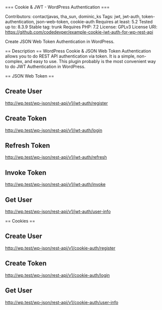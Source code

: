 === Cookie & JWT - WordPress Authentication ===

Contributors: contactjavas, tha_sun, dominic_ks
Tags: jwt, jwt-auth, token-authentication, json-web-token, cookie-auth
Requires at least: 5.2
Tested up to: 8.3.9
Stable tag: trunk
Requires PHP: 7.2
License: GPLv3
License URI: https://github.com/codedevper/example-cookie-jwt-auth-for-wp-rest-api

Create JSON Web Token Authentication in WordPress.

== Description ==
WordPress Cookie & JSON Web Token Authentication allows you to do REST API authentication via token. It is a simple, non-complex, and easy to use. This plugin probably is the most convenient way to do JWT Authentication in WordPress. 

== JSON Web Token ==
## Create User
http://wp.test/wp-json/rest-api/v1/jwt-auth/register

## Create Token
http://wp.test/wp-json/rest-api/v1/jwt-auth/login

## Refresh Token
http://wp.test/wp-json/rest-api/v1/jwt-auth/refresh

## Invoke Token
http://wp.test/wp-json/rest-api/v1/jwt-auth/invoke

## Get User
http://wp.test/wp-json/rest-api/v1/jwt-auth/user-info


== Cookies ==
## Create User
http://wp.test/wp-json/rest-api/v1/cookie-auth/register

## Create Token
http://wp.test/wp-json/rest-api/v1/cookie-auth/login

## Get User
http://wp.test/wp-json/rest-api/v1/cookie-auth/user-info

